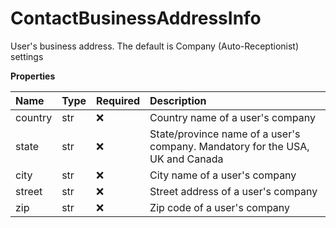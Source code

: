 # ContactBusinessAddressInfo

User's business address. The default is Company (Auto-Receptionist) settings

**Properties**

| Name    | Type | Required | Description                                                                   |
| :------ | :--- | :------- | :---------------------------------------------------------------------------- |
| country | str  | ❌       | Country name of a user's company                                              |
| state   | str  | ❌       | State/province name of a user's company. Mandatory for the USA, UK and Canada |
| city    | str  | ❌       | City name of a user's company                                                 |
| street  | str  | ❌       | Street address of a user's company                                            |
| zip     | str  | ❌       | Zip code of a user's company                                                  |

<!-- This file was generated by liblab | https://liblab.com/ -->
